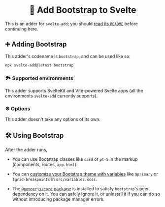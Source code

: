 <h1 align="center">👢 Add Bootstrap to Svelte</h1>

This is an adder for `svelte-add`; you should [read its `README`](https://github.com/svelte-add/svelte-add#readme) before continuing here.

## ➕ Adding Bootstrap

This adder's codename is `bootstrap`, and can be used like so:

```sh
npx svelte-add@latest bootstrap
```

### 🏞 Supported environments

This adder supports SvelteKit and Vite-powered Svelte apps (all the environments `svelte-add` currently supports).

### ⚙️ Options

This adder doesn't take any options of its own.

## 🛠 Using Bootstrap

After the adder runs,

- You can use Bootstrap classes like `card` or `pt-5` in the markup (components, routes, `app.html`).

- You can [customize your Bootstrap theme with variables](https://getbootstrap.com/docs/5.2/customize/sass/) like `$primary` or `$grid-breakpoints` in `src/variables.scss`.

- The [`@popperjs/core` package](https://www.npmjs.com/package/@popperjs/core) is installed to satisfy `bootstrap`'s peer dependency on it. You can safely ignore it, or uninstall it if you can do so without introducing package manager errors.
